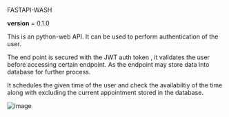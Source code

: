 FASTAPI-WASH

__version__ = 0.1.0

This is an python-web API. It can be used to perform  authentication of the user.

The end point is secured with the JWT auth token , it validates the user before accessing certain endpoint. As the endpoint may store data into database for further process.

It schedules the given time of the user and check the availabiltiy of the time along with excluding the current appointment stored in the database.



![image](https://user-images.githubusercontent.com/91150388/199772966-a52349cb-0bb6-4f82-b23b-349b180429e4.png)

